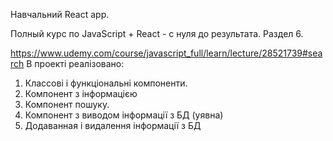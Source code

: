 Навчальний React app.

Полный курс по JavaScript + React - с нуля до результата. Раздел 6.

https://www.udemy.com/course/javascript_full/learn/lecture/28521739#search
В проекті реалізовано:

1. Классові і функціональні компоненти. 
2. Компонент з інформацією 
3. Компонент пошуку.
4. Компонент з виводом інформації з БД (уявна)
5. Додаванная і видалення інформації з БД



